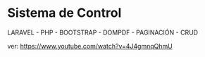# Sistema de Control

LARAVEL - PHP - BOOTSTRAP - DOMPDF - PAGINACIÓN - CRUD

ver: https://www.youtube.com/watch?v=4J4gmnqQhmU
